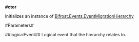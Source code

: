 **#ctor**

Initializes an instance of [Bifrost.Events.EventMigrationHierarchy](Bifrost.Events.EventMigrationHierarchy)

#Parameters#


##logicalEvent##
Logical event that the hierarchy relates to.
